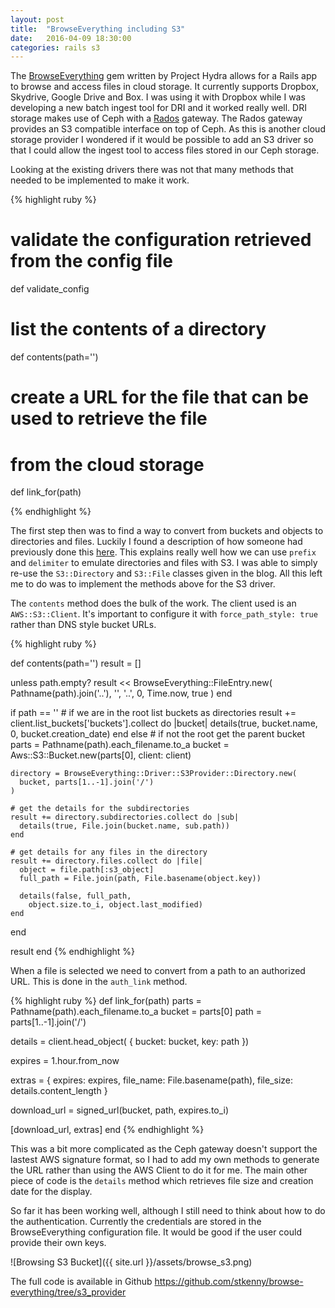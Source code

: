 ```yaml
---
layout: post
title:  "BrowseEverything including S3"
date:   2016-04-09 18:30:00
categories: rails s3
---
```


The [BrowseEverything][browse-everything] gem written by Project Hydra allows for a Rails app to browse and access files in cloud storage. It currently supports Dropbox, Skydrive, Google Drive and Box. I was using it with Dropbox while I was developing a new batch ingest tool for DRI and it worked really well. DRI storage makes use of Ceph with a [Rados][radosgw] gateway. The Rados gateway provides an S3 compatible interface on top of Ceph. As this is another cloud storage provider I wondered if it would be possible to add an S3 driver so that I could allow the ingest tool to access files stored in our Ceph storage.

Looking at the existing drivers there was not that many methods that needed to be implemented to make it work.

{% highlight ruby %}

# validate the configuration retrieved from the config file
def validate_config

# list the contents of a directory
def contents(path='')

# create a URL for the file that can be used to retrieve the file
# from the cloud storage
def link_for(path)

{% endhighlight %}

The first step then was to find a way to convert from buckets and objects to directories and files. Luckily I found a description of how someone had previously done this [here][topdan]. This explains really well how we can use ```prefix``` and ```delimiter``` to emulate directories and files with S3. I was able to simply re-use the ```S3::Directory``` and ```S3::File``` classes given in the blog. All this left me to do was to implement the methods above for the S3 driver.

The ```contents``` method does the bulk of the work. The client used is an ```AWS::S3::Client```. It's important to configure it with ```force_path_style: true``` rather than DNS style bucket URLs.

{% highlight ruby %}

def contents(path='')
  result = []

  unless path.empty?
    result << BrowseEverything::FileEntry.new(
      Pathname(path).join('..'),
      '', '..', 0, Time.now, true
    )
  end

  if path == ''
    # if we are in the root list buckets as directories
    result += client.list_buckets['buckets'].collect do |bucket|
      details(true, bucket.name, 0, bucket.creation_date)
    end
  else
    # if not the root get the parent bucket
    parts = Pathname(path).each_filename.to_a
    bucket = Aws::S3::Bucket.new(parts[0], client: client)

    directory = BrowseEverything::Driver::S3Provider::Directory.new(
      bucket, parts[1..-1].join('/')
    )

    # get the details for the subdirectories
    result += directory.subdirectories.collect do |sub|
      details(true, File.join(bucket.name, sub.path))
    end

    # get details for any files in the directory
    result += directory.files.collect do |file|
      object = file.path[:s3_object]
      full_path = File.join(path, File.basename(object.key))

      details(false, full_path, 
        object.size.to_i, object.last_modified)
    end
  end

  result
end
{% endhighlight %}

When a file is selected we need to convert from a path to an authorized URL. This is done in the ```auth_link``` method.

{% highlight ruby %}
def link_for(path)
  parts = Pathname(path).each_filename.to_a
  bucket = parts[0]
  path = parts[1..-1].join('/')

  details = client.head_object(
    { bucket: bucket, key: path })

  expires = 1.hour.from_now

  extras = { 
    expires: expires, 
    file_name: File.basename(path),
    file_size: details.content_length
  }
  
  download_url = signed_url(bucket, 
    path, expires.to_i)

  [download_url, extras]
end
{% endhighlight %}

This was a bit more complicated as the Ceph gateway doesn't support the lastest AWS signature format, so I had to add my own methods to generate the URL rather than using the AWS Client to do it for me. The main other piece of code is the ```details``` method which retrieves file size and creation date for the display.

So far it has been working well, although I still need to think about how to do the authentication. Currently the credentials are stored in the BrowseEverything configuration file. It would be good if the user could provide their own keys.

![Browsing S3 Bucket]({{ site.url }}/assets/browse_s3.png)

The full code is available in Github <https://github.com/stkenny/browse-everything/tree/s3_provider>

[browse-everything]:	https://github.com/projecthydra/browse-everything
[radosgw]:		http://docs.ceph.com/docs/hammer/radosgw/
[topdan]:		https://www.topdan.com/ruby-on-rails/aws-s3-browser.html
